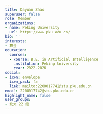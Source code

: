 ```yaml
---
title: Dayuan Zhao
superuser: false
role: Member
organizations:
- name: Peking University
  url: https://www.pku.edu.cn/
bio: ''
interests:
- 算法
education:
  courses:
  - course: B.E. in Artificial Intelligence
    institution: Peking University
    year: 2022-2026
social:
- icon: envelope
  icon_pack: fa
  link: mailto:2200017742@stu.pku.edu.cn
email: 2200017742@stu.pku.edu.cn
highlight_name: false
user_groups:
- 北大 22 级
---
```

